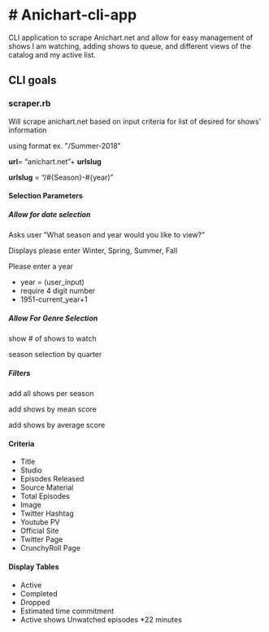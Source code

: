 <h1># Anichart-cli-app</h1>
<p>CLI application to scrape Anichart.net and allow for easy management of shows I am watching, adding shows to queue, and different views of the catalog and my active list.</p>


<h2>CLI goals</h2>

<h3>scraper.rb</h3>

<p>Will scrape anichart.net based on input criteria for list of desired for shows' information

using format ex. "/Summer-2018"

<strong>url</strong>= “anichart.net”+ <strong>urlslug</strong> 

<strong>urlslug</strong> = “/#{Season}-#{year)”</p>

<h4>Selection Parameters</p>

<h5>Allow for date selection</h5>

Asks user "What season and year would you like to view?"

Displays please enter Winter, Spring, Summer, Fall

Please enter a year

<ul>

<li>year = (user_input)</li>

<li>require 4 digit number</li>

<li>1951-current_year+1</li>

</ul>

<h5>Allow For Genre Selection</h5>

show # of shows to watch

season selection by quarter

<h5>Filters</h5>

add all shows per season

add shows by mean score

add shows by average score


<h4>Criteria</h4>
<ul>
<li>Title</li>

<li>Studio</li>

<li>Episodes Released</li>

<li>Source Material</li>

<li>Total Episodes</li>

<li>Image</li>

<li>Twitter Hashtag</li>

<li>Youtube PV</li>

<li>Official Site</li>

<li>Twitter Page</li>

<li>CrunchyRoll Page</li>

</ul>

<h4>Display Tables</h4>
<ul>

<li>Active</li>

<li>Completed</li>

<li>Dropped</li>

<li>Estimated time commitment</li>

<li>Active shows Unwatched episodes *22 minutes</li>

</ul>

